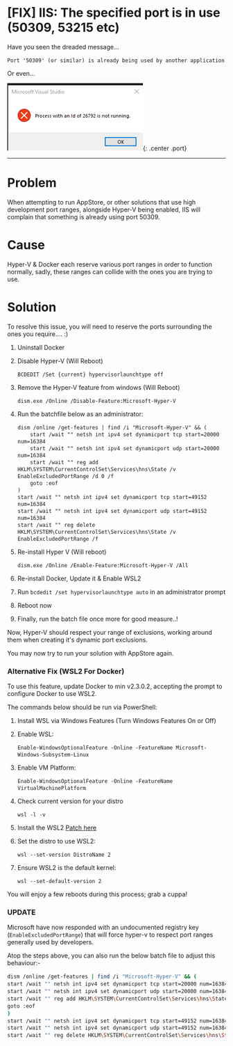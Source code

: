 # [FIX] IIS: The specified port is in use (50309, 53215 etc)

Have you seen the dreaded message...

```
Port '50309' (or similar) is already being used by another application
```

Or even...

![image](../../img/port-block.png){: .center .port}

---

# Problem

When attempting to run AppStore, or other solutions that use high development port ranges, alongside Hyper-V being enabled, IIS will complain that something is already using port 50309.

# Cause

Hyper-V & Docker each reserve various port ranges in order to function normally, sadly, these ranges can collide with the ones you are trying to use.

# Solution

To resolve this issue, you will need to reserve the ports surrounding the ones you require.... :)

1. Uninstall Docker
2. Disable Hyper-V (Will Reboot)

    ```
    BCDEDIT /Set {current} hypervisorlaunchtype off
    ```

3. Remove the Hyper-V feature from windows (Will Reboot)

    ```
    dism.exe /Online /Disable-Feature:Microsoft-Hyper-V
    ```

4. Run the batchfile below as an administrator:

    ```
    dism /online /get-features | find /i "Microsoft-Hyper-V" && (
        start /wait "" netsh int ipv4 set dynamicport tcp start=20000 num=16384
        start /wait "" netsh int ipv4 set dynamicport udp start=20000 num=16384
        start /wait "" reg add HKLM\SYSTEM\CurrentControlSet\Services\hns\State /v EnableExcludedPortRange /d 0 /f
        goto :eof
    )
    start /wait "" netsh int ipv4 set dynamicport tcp start=49152 num=16384
    start /wait "" netsh int ipv4 set dynamicport udp start=49152 num=16384
    start /wait "" reg delete HKLM\SYSTEM\CurrentControlSet\Services\hns\State /v EnableExcludedPortRange /f
    ```

5. Re-install Hyper V (Will reboot)

    ```
    dism.exe /Online /Enable-Feature:Microsoft-Hyper-V /All
    ```

6. Re-install Docker, Update it & Enable WSL2

7. Run `bcdedit /set hypervisorlaunchtype auto` in an administrator prompt

8. Reboot now

9. Finally, run the batch file once more for good measure..!

Now, Hyper-V should respect your range of exclusions, working around them when creating it's dynamic port exclusions.

You may now try to run your solution with AppStore again.

### Alternative Fix (WSL2 For Docker)

To use this feature, update Docker to min v2.3.0.2, accepting the prompt to configure Docker to use WSL2.

The commands below should be run via PowerShell:

1. Install WSL via Windows Features (Turn Windows Features On or Off)

2. Enable WSL:

    ```
    Enable-WindowsOptionalFeature -Online -FeatureName Microsoft-Windows-Subsystem-Linux
    ```

3. Enable VM Platform:

    ```
    Enable-WindowsOptionalFeature -Online -FeatureName VirtualMachinePlatform
    ```

4. Check current version for your distro

    ```
    wsl -l -v
    ```

5. Install the WSL2 [Patch here](https://wslstorestorage.blob.core.windows.net/wslblob/wsl_update_x64.msi)

6. Set the distro to use WSL2:

    ```
    wsl --set-version DistroName 2
    ```

7. Ensure WSL2 is the default kernel:

    ```
    wsl --set-default-version 2
    ```

You will enjoy a few reboots during this process; grab a cuppa!

### UPDATE

Microsoft have now responded with an undocumented registry key (`EnableExcludedPortRange`) that will force hyper-v to respect port ranges generally used by developers.

Atop the steps above, you can also run the below batch file to adjust this behaviour:-

```bash
dism /online /get-features | find /i "Microsoft-Hyper-V" && (
start /wait "" netsh int ipv4 set dynamicport tcp start=20000 num=16384
start /wait "" netsh int ipv4 set dynamicport udp start=20000 num=16384
start /wait "" reg add HKLM\SYSTEM\CurrentControlSet\Services\hns\State /v EnableExcludedPortRange /d 0 /f
goto :eof
)
start /wait "" netsh int ipv4 set dynamicport tcp start=49152 num=16384
start /wait "" netsh int ipv4 set dynamicport udp start=49152 num=16384
start /wait "" reg delete HKLM\SYSTEM\CurrentControlSet\Services\hns\State /v EnableExcludedPortRange /f
```
